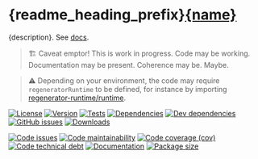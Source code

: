 {readme_heading_prefix}[{name}]({homepage})
==

{description}.
See [docs]({homepage}/index.html).

> :building_construction: Caveat emptor! This is work in progress. Code may be
> working. Documentation may be present. Coherence may be. Maybe.

> :warning: Depending on your environment, the code may require
> `regeneratorRuntime` to be defined, for instance by importing
> [regenerator-runtime/runtime](https://www.npmjs.com/package/regenerator-runtime).

[![License](https://img.shields.io/github/license/{repository}.svg)](https://raw.githubusercontent.com/{repository}/main/LICENSE)
[![Version](https://img.shields.io/npm/v/{name}.svg)](https://www.npmjs.org/package/{name})
[![Tests](https://img.shields.io/github/workflow/status/{repository}/ci:test?event=push&label=tests)](https://github.com/{repository}/actions/workflows/ci:test.yml?query=branch:main)
[![Dependencies](https://img.shields.io/david/{repository}.svg)](https://david-dm.org/{repository})
[![Dev dependencies](https://img.shields.io/david/dev/{repository}.svg)](https://david-dm.org/{repository}?type=dev)
[![GitHub issues](https://img.shields.io/github/issues/{repository}.svg)](https://github.com/{repository}/issues)
[![Downloads](https://img.shields.io/npm/dm/{name}.svg)](https://www.npmjs.org/package/{name})

[![Code issues](https://img.shields.io/codeclimate/issues/{repository}.svg)](https://codeclimate.com/github/{repository}/issues)
[![Code maintainability](https://img.shields.io/codeclimate/maintainability/{repository}.svg)](https://codeclimate.com/github/{repository}/trends/churn)
[![Code coverage (cov)](https://img.shields.io/codecov/c/gh/{repository}/main.svg)](https://codecov.io/gh/{repository})
[![Code technical debt](https://img.shields.io/codeclimate/tech-debt/{repository}.svg)](https://codeclimate.com/github/{repository}/trends/technical_debt)
[![Documentation]({homepage}/badge.svg)]({homepage}/source.html)
[![Package size](https://img.shields.io/bundlephobia/minzip/{name})](https://bundlephobia.com/result?p={name})
